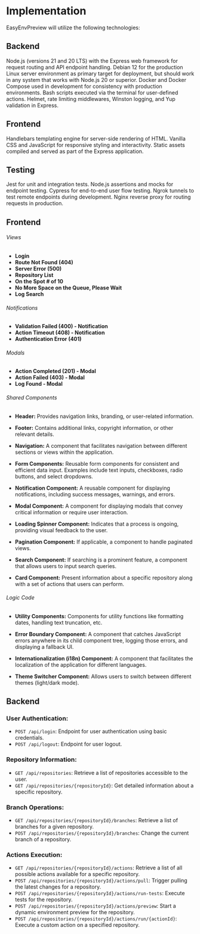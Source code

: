# Implementation

EasyEnvPreview will utilize the following technologies:

## Backend

Node.js (versions 21 and 20 LTS) with the Express web framework for request routing and API endpoint handling.
Debian 12 for the production Linux server environment as primary target for deployment, but should work in any system that works with Node.js 20 or superior.
Docker and Docker Compose used in development for consistency with production environments.
Bash scripts executed via the terminal for user-defined actions.
Helmet, rate limiting middlewares, Winston logging, and Yup validation in Express.

## Frontend

Handlebars templating engine for server-side rendering of HTML.
Vanilla CSS and JavaScript for responsive styling and interactivity.
Static assets compiled and served as part of the Express application.

## Testing

Jest for unit and integration tests.
Node.js assertions and mocks for endpoint testing.
Cypress for end-to-end user flow testing.
Ngrok tunnels to test remote endpoints during development.
Nginx reverse proxy for routing requests in production.

## Frontend 

###### Views

- **Login**
- **Route Not Found (404)**
- **Server Error (500)**
- **Repository List**
- **On the Spot # of 10**
- **No More Space on the Queue, Please Wait**
- **Log Search**

###### Notifications

- **Validation Failed (400) - Notification**
- **Action Timeout (408) - Notification**
- **Authentication Error (401)**

###### Modals

- **Action Completed (201) - Modal**
- **Action Failed (403) - Modal**
- **Log Found - Modal**

###### Shared Components

- **Header:**
  Provides navigation links, branding, or user-related information.
  
- **Footer:**
  Contains additional links, copyright information, or other relevant details.
  
- **Navigation:**
  A component that facilitates navigation between different sections or views within the application.

- **Form Components:**
  Reusable form components for consistent and efficient data input. Examples include text inputs, checkboxes, radio buttons, and select dropdowns.

- **Notification Component:**
  A reusable component for displaying notifications, including success messages, warnings, and errors.

- **Modal Component:**
  A component for displaying modals that convey critical information or require user interaction.

- **Loading Spinner Component:**
  Indicates that a process is ongoing, providing visual feedback to the user.

- **Pagination Component:**
  If applicable, a component to handle paginated views.

- **Search Component:**
  If searching is a prominent feature, a component that allows users to input search queries.

- **Card Component:**
  Present information about a specific repository along with a set of actions that users can perform.

###### Logic Code


- **Utility Components:**
  Components for utility functions like formatting dates, handling text truncation, etc.

- **Error Boundary Component:**
  A component that catches JavaScript errors anywhere in its child component tree, logging those errors, and displaying a fallback UI.

- **Internationalization (i18n) Component:**
  A component that facilitates the localization of the application for different languages.

- **Theme Switcher Component:**
  Allows users to switch between different themes (light/dark mode).

## Backend

### User Authentication:

- `POST /api/login`: Endpoint for user authentication using basic credentials.
- `POST /api/logout`: Endpoint for user logout.

### Repository Information:

- `GET /api/repositories`: Retrieve a list of repositories accessible to the user.
- `GET /api/repositories/{repositoryId}`: Get detailed information about a specific repository.

### Branch Operations:

- `GET /api/repositories/{repositoryId}/branches`: Retrieve a list of branches for a given repository.
- `POST /api/repositories/{repositoryId}/branches`: Change the current branch of a repository.

### Actions Execution:

- `GET /api/repositories/{repositoryId}/actions`: Retrieve a list of all possible actions available for a specific repository.
- `POST /api/repositories/{repositoryId}/actions/pull`: Trigger pulling the latest changes for a repository.
- `POST /api/repositories/{repositoryId}/actions/run-tests`: Execute tests for the repository.
- `POST /api/repositories/{repositoryId}/actions/preview`: Start a dynamic environment preview for the repository.
- `POST /api/repositories/{repositoryId}/actions/run/{actionId}`: Execute a custom action on a specified repository.
